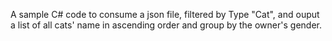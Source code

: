 A sample C# code to consume a json file, filtered by Type "Cat", and ouput a list of all cats' name in ascending order and group by the owner's gender.
